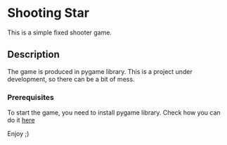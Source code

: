 # Shooting Star
This is a simple fixed shooter game.

## Description
The game is produced in pygame library. This is a project under development, so there can be a bit of mess. 

### Prerequisites
To start the game, you need to install pygame library. Check how you can do it [here](https://www.pygame.org/wiki/GettingStarted)

Enjoy ;)
